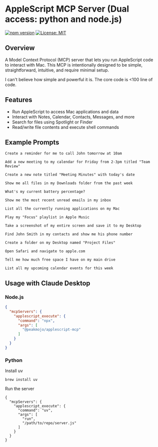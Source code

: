 # AppleScript MCP Server (Dual access: python and node.js)

[![npm version](https://img.shields.io/npm/v/@peakmojo/applescript-mcp.svg)](https://www.npmjs.com/package/@peakmojo/applescript-mcp) [![License: MIT](https://img.shields.io/badge/License-MIT-yellow.svg)](https://opensource.org/licenses/MIT)

## Overview

A Model Context Protocol (MCP) server that lets you run AppleScript code to interact with Mac. This MCP is intentionally designed to be simple, straightforward, intuitive, and require minimal setup.

I can't believe how simple and powerful it is. The core code is <100 line of code.

## Features

* Run AppleScript to access Mac applications and data
* Interact with Notes, Calendar, Contacts, Messages, and more
* Search for files using Spotlight or Finder
* Read/write file contents and execute shell commands

## Example Prompts

```
Create a reminder for me to call John tomorrow at 10am
```

```
Add a new meeting to my calendar for Friday from 2-3pm titled "Team Review"
```

```
Create a new note titled "Meeting Minutes" with today's date
```

```
Show me all files in my Downloads folder from the past week
```

```
What's my current battery percentage?
```

```
Show me the most recent unread emails in my inbox
```

```
List all the currently running applications on my Mac
```

```
Play my "Focus" playlist in Apple Music
```

```
Take a screenshot of my entire screen and save it to my Desktop
```

```
Find John Smith in my contacts and show me his phone number
```

```
Create a folder on my Desktop named "Project Files"
```

```
Open Safari and navigate to apple.com
```

```
Tell me how much free space I have on my main drive
```

```
List all my upcoming calendar events for this week
```

## Usage with Claude Desktop

### Node.js
```json
{
  "mcpServers": {
    "applescript_execute": {
      "command": "npx",
      "args": [
        "@peakmojo/applescript-mcp"
      ]
    }
  }
}
```

### Python
Install uv
```
brew install uv
```
Run the server
```
{
  "mcpServers": {
    "applescript_execute": {
      "command": "uv",
      "args": [
        "run",
        "/path/to/repo/server.js"
      ]
    }
  }
}
```